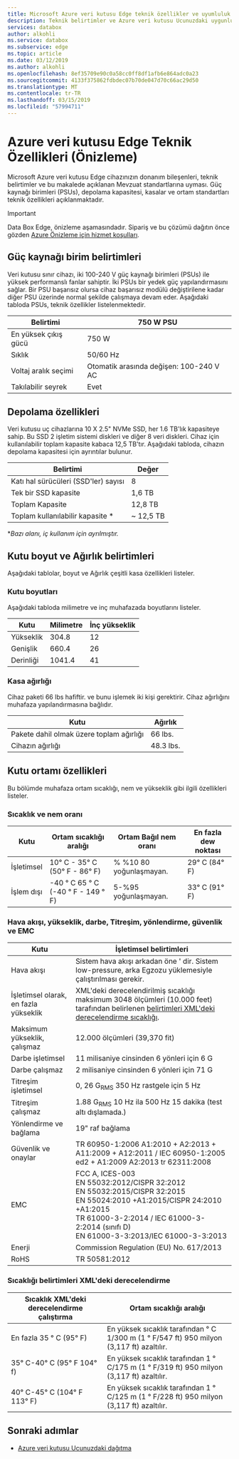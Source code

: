 ```yaml
---
title: Microsoft Azure veri kutusu Edge teknik özellikler ve uyumluluk | Microsoft Docs
description: Teknik belirtimler ve Azure veri kutusu Ucunuzdaki uygunluğu hakkında bilgi edinin
services: databox
author: alkohli
ms.service: databox
ms.subservice: edge
ms.topic: article
ms.date: 03/12/2019
ms.author: alkohli
ms.openlocfilehash: 8ef35709e90c0a58cc0ff8df1afb6e864adc0a23
ms.sourcegitcommit: 4133f375862fdbdec07b70de047d70c66ac29d50
ms.translationtype: MT
ms.contentlocale: tr-TR
ms.lasthandoff: 03/15/2019
ms.locfileid: "57994711"
---
```

# <a name="azure-data-box-edge-technical-specifications-preview"></a>Azure veri kutusu Edge Teknik Özellikleri (Önizleme)

Microsoft Azure veri kutusu Edge cihazınızın donanım bileşenleri, teknik belirtimler ve bu makalede açıklanan Mevzuat standartlarına uyması. Güç kaynağı birimleri (PSUs), depolama kapasitesi, kasalar ve ortam standartları teknik özellikleri açıklanmaktadır. 

> [!IMPORTANT]
> Data Box Edge, önizleme aşamasındadır. Sipariş ve bu çözümü dağıtın önce gözden [Azure Önizleme için hizmet koşulları](https://azure.microsoft.com/support/legal/preview-supplemental-terms/). 

## <a name="power-supply-unit-specifications"></a>Güç kaynağı birim belirtimleri

Veri kutusu sınır cihazı, iki 100-240 V güç kaynağı birimleri (PSUs) ile yüksek performanslı fanlar sahiptir. İki PSUs bir yedek güç yapılandırmasını sağlar. Bir PSU başarısız olursa cihaz başarısız modülü değiştirilene kadar diğer PSU üzerinde normal şekilde çalışmaya devam eder. Aşağıdaki tabloda PSUs, teknik özellikler listelenmektedir.

| Belirtimi           | 750 W PSU                  |
|-------------------------|----------------------------|
| En yüksek çıkış gücü    |  750 W                     |
| Sıklık               | 50/60 Hz                   |
| Voltaj aralık seçimi | Otomatik arasında değişen: 100-240 V AC |
| Takılabilir seyrek           | Evet                        |

<!--## Power consumption statistics

The following table lists the typical power consumption data (actual values may vary from the published) for the Data Box Edge device.-->

## <a name="storage-specifications"></a>Depolama özellikleri

Veri kutusu uç cihazlarına 10 X 2.5" NVMe SSD, her 1.6 TB'lık kapasiteye sahip. Bu SSD 2 işletim sistemi diskleri ve diğer 8 veri diskleri. Cihaz için kullanılabilir toplam kapasite kabaca 12,5 TB'tır. Aşağıdaki tabloda, cihazın depolama kapasitesi için ayrıntılar bulunur.

|     Belirtimi                          |     Değer             |
|--------------------------------------------|-----------------------|
|    Katı hal sürücüleri (SSD'ler) sayısı     |    8                  |
|    Tek bir SSD kapasite                     |    1,6 TB             |
|    Toplam Kapasite                          |    12,8 TB            |
|    Toplam kullanılabilir kapasite *                  |    ~ 12,5 TB            |

**Bazı alanı, iç kullanım için ayrılmıştır.*

## <a name="enclosure-dimensions-and-weight-specifications"></a>Kutu boyut ve Ağırlık belirtimleri

Aşağıdaki tablolar, boyut ve Ağırlık çeşitli kasa özellikleri listeler.

### <a name="enclosure-dimensions"></a>Kutu boyutları

Aşağıdaki tabloda milimetre ve inç muhafazada boyutlarını listeler.

|     Kutu     |     Milimetre     |     İnç yükseklik     |
|-------------------|---------------------|----------------|
|    Yükseklik         |    304.8            |    12          |
|    Genişlik          |    660.4            |    26          |
|    Derinliği          |    1041.4           |    41          |

### <a name="enclosure-weight"></a>Kasa ağırlığı

Cihaz paketi 66 lbs hafiftir. ve bunu işlemek iki kişi gerektirir. Cihaz ağırlığını muhafaza yapılandırmasına bağlıdır.

|     Kutu                                 |     Ağırlık          |
|-----------------------------------------------|---------------------|
|    Pakete dahil olmak üzere toplam ağırlığı       |    66 lbs.          |
|    Cihazın ağırlığı                       |    48.3 lbs.        |

## <a name="enclosure-environment-specifications"></a>Kutu ortamı özellikleri

Bu bölümde muhafaza ortam sıcaklığı, nem ve yükseklik gibi ilgili özellikleri listeler.

### <a name="temperature-and-humidity"></a>Sıcaklık ve nem oranı

|     Kutu         |     Ortam sıcaklığı aralığı     |     Ortam Bağıl nem oranı     |     En fazla dew noktası     |
|-----------------------|--------------------------------------|--------------------------------------|---------------------------|
|    İşletimsel        |    10° C - 35° C (50° F - 86° F)         |    % %10 80 yoğunlaşmayan.         |    29° C (84° F)            |
|    İşlem dışı    |    -40 ° C 65 ° C (-40 ° F - 149 ° F)     |    5-%95 yoğunlaşmayan.          |    33° C (91° F)            |

### <a name="airflow-altitude-shock-vibration-orientation-safety-and-emc"></a>Hava akışı, yükseklik, darbe, Titreşim, yönlendirme, güvenlik ve EMC

|     Kutu                           |     İşletimsel belirtimleri                                                                                                                                                                                         |
|-----------------------------------------|------------------------------------------------------------------------------------------------------------------------------------------------------------------------------------------------------------------------|
|    Hava akışı                              |    Sistem hava akışı arkadan öne ' dir. Sistem low-pressure, arka Egzozu yüklemesiyle çalıştırılması gerekir. <!--Back pressure created by rack doors and obstacles should not exceed 5 pascals (0.5 mm water gauge).-->    |
|    İşletimsel olarak, en fazla yükseklik        |    XML'deki derecelendirilmiş sıcaklığı maksimum 3048 ölçümleri (10.000 feet) tarafından belirlenen [belirtimleri XML'deki derecelendirme sıcaklığı](#operating-temperature-de-rating-specifications).                                                                                |
|    Maksimum yükseklik, çalışmaz    |    12.000 ölçümleri (39,370 fit)                                                                                                                                                                                         |
|    Darbe işletimsel                   |    11 milisaniye cinsinden 6 yönleri için 6 G                                                                                                                                                                         |
|    Darbe çalışmaz               |    2 milisaniye cinsinden 6 yönleri için 71 G                                                                                                                                                                           |
|    Titreşim işletimsel               |    0, 26 G<sub>RMS</sub> 350 Hz rastgele için 5 Hz                                                                                                                                                                                     |
|    Titreşim çalışmaz           |    1.88 G<sub>RMS</sub> 10 Hz ila 500 Hz 15 dakika (test altı dışlamada.)                                                                                                                                                  |
|    Yönlendirme ve bağlama             |    19" raf bağlama                                                                                                                                                                                        |
|    Güvenlik ve onaylar                 |    TR 60950-1:2006 A1:2010 + A2:2013 + A11:2009 + A12:2011 / IEC 60950-1:2005 ed2 + A1:2009 A2:2013 tr 62311:2008                                                                                                                                                                       |
|    EMC                                  |    FCC A, ICES-003 <br>EN 55032:2012/CISPR 32:2012  <br>EN 55032:2015/CISPR 32:2015  <br>EN 55024:2010 +A1:2015/CISPR 24:2010 +A1:2015  <br>TR 61000-3-2:2014 / IEC 61000-3-2:2014 (sınıfı D)   <br>EN 61000-3-3:2013/IEC 61000-3-3:2013                                                                                                                                                                                         |
|    Enerji             |    Commission Regulation (EU) No. 617/2013                                                                                                                                                                                        |
|    RoHS           |    TR 50581:2012                                                                                                                                                                                        |


### <a name="operating-temperature-de-rating-specifications"></a>Sıcaklığı belirtimleri XML'deki derecelendirme

|     Sıcaklık XML'deki derecelendirme çalıştırma     |     Ortam sıcaklığı aralığı                                                         |
|--------------------------------------------|------------------------------------------------------------------------------------------|
|    En fazla 35 ° C (95° F)                       |    En yüksek sıcaklık tarafından ° C 1/300 m (1 ° F/547 ft) 950 milyon (3,117 ft) azaltılır.    |
|    35° C-40° C (95° F 104° f)            |    En yüksek sıcaklık tarafından 1 ° C/175 m (1 ° F/319 ft) 950 milyon (3,117 ft) azaltılır.    |
|    40° C-45° C (104° F 113° F)           |    En yüksek sıcaklık tarafından 1 ° C/125 m (1 ° F/228 ft) 950 milyon (3,117 ft) azaltılır.    |


## <a name="next-steps"></a>Sonraki adımlar

- [Azure veri kutusu Ucunuzdaki dağıtma](data-box-edge-deploy-prep.md)
